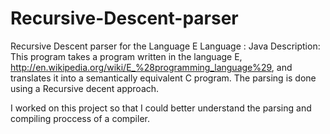 # Recursive-Descent-parser
Recursive Descent parser for the Language E
Language : Java
Description: This program takes a program written in the language E, http://en.wikipedia.org/wiki/E_%28programming_language%29, and translates it into a semantically equivalent C program. The parsing is done using a Recursive decent approach. 

I worked on this project so that I could better understand the parsing and compiling proccess of a compiler. 